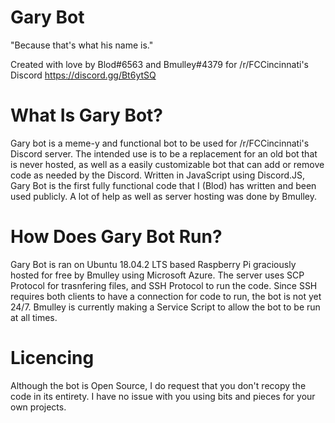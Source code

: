 # Gary Bot
"Because that's what his name is."

Created with love by Blod#6563 and Bmulley#4379 for /r/FCCincinnati's Discord https://discord.gg/Bt6ytSQ

# What Is Gary Bot?
Gary bot is a meme-y and functional bot to be used for /r/FCCincinnati's Discord server. The intended use is to be a replacement for an old bot that is never hosted, as well as a easily customizable bot that can add or remove code as needed by the Discord. Written in JavaScript using Discord.JS, Gary Bot is the first fully functional code that I (Blod) has written and been used publicly. A lot of help as well as server hosting was done by Bmulley.

# How Does Gary Bot Run?
Gary Bot is ran on Ubuntu 18.04.2 LTS based Raspberry Pi graciously hosted for free by Bmulley using Microsoft Azure. The server uses SCP Protocol for trasnfering files, and SSH Protocol to run the code. Since SSH requires both clients to have a connection for code to run, the bot is not yet 24/7. Bmulley is currently making a Service Script to allow the bot to be run at all times.

# Licencing
Although the bot is Open Source, I do request that you don't recopy the code in its entirety. I have no issue with you using bits and pieces for your own projects.
